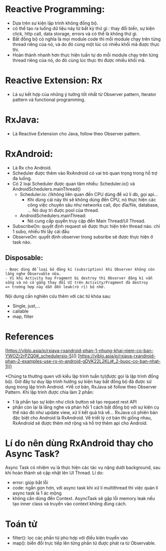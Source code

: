 # Reactive Programming:
- Dựa trên sự kiện lập trình không đồng bộ.
- có thể tạo ra luồng dữ liệu này từ bất kỳ thứ gì : thay đổi biến,
sự kiện click, http call, data storage, errors và có thể là không thứ gì.
- Bất đồng bộ có nghĩa là mọi module code thì mỗi module chạy trên từng thread
riêng của nó, và do đó cùng một lúc có nhiều khối mã được thực thi.
- Hoàn thành nhanh hơn thực hiện tuần tự do mỗi module chạy trên từng thread riêng của nó,
do đó cùng lúc thực thi được nhiều khối mã.
# Reactive Extension: Rx
- Là sự kết hợp của những ý tưởng tốt nhất từ Observer pattern, Iterator pattern và functional programming.
# RxJava:
- Là Reactive Extension cho Java, follow theo Observer pattern.
# RxAndroid:
- Là Rx cho Android.
- Scheduler được thêm vào RxAndroid có vai trò quan trọng trong hỗ trợ đa luồng.
- Có 2 loại Scheduler được quan tâm nhiều: Scheduler.io() và AndroidSchedulers.mainThread()
	+ Scheduler.io: //không liên quan đến CPU dùng để xử lí db, gọi api...
		* Khi dùng cái này thì sẽ không dùng đến CPU, nó thực hiện các công việc chuyên sâu như networks call,
		đọc đĩa/file, database, … Nó duy trì được pool của thread.
	+ AndroidSchedulers.mainThread:
		* Nó cung cấp quyền truy cập đến Main Thread/UI Thread.
- SubscribeOn: quyết định request sẽ được thực hiện trên thread nào. chỉ 1 subo, nhiều thì lấy cái đầu
- ObserveOn: quyết định observer trong subsribe sẽ được thực hiện ở task nào.
## Disposable:
    - Được dùng để loại bỏ đăng kí (subsription) khi Observer không còn lắng nghe Observable nữa.
    - Vì khi Activity hay Fragment bị destroy thì Observer đăng kí vẫn sống và nó cố gắng thay đổi UI trên Activity/Fragment đã destroy
    => trường hợp này dẫn đến leak(rò rỉ) bộ nhớ.
Nội dung cần nghiên cứu thêm với các từ khóa sau:
- Single, just,...
- callable
- map, filter
# References
[https://viblo.asia/p/rxjava-rxandroid-phan-1-nhung-khai-niem-co-ban-YWOZr2rPZQ0#_schedulersio-5]()
[https://viblo.asia/p/rxjava-rxandroid-phan-2-examples-use-rx-in-android-gDVK22L2KLj#_2-buoc-co-ban-nhat-1]()

*Chúng ta thường quen với kiểu lập trình tuần tự(được gọi là lập trình đồng bộ). Giờ đây tư duy lập trình hướng sự kiện hay
bất đồng bộ đã được sử dụng trong lập trình Android.
*Về cơ bản, RxJava sẽ follow theo Observer Pattern. Khi lập trình được chia làm 2 phần:
- 1 là phần tạo sự kiện như click button sẽ tạo request rest API
- phần còn lại là lắng nghe và phản hồi 1 cách bất đồng bộ với sự kiện cụ thế nào đó như update view, xử lí kết quả trả về...
RxJava có phiên bản đặc biệt cho Android là RxAndroid. Về triết lý cơ bản thì giống nhau, RxAndroid sẽ được thêm mở rộng và hỗ trợ thêm
api cho Android.

# Lí do nên dùng RxAndroid thay cho Async Task?
Async Task có nhiệm vụ là thực hiện các tác vụ nặng dưới background, sau khi hoàn thành sẽ cập nhật lên UI Thread.
Lí do:
- error: giúp bắt lỗi
- code: ngắn gọn hơn, với async task khi xử lí multithread thì việc quản lí async task là 1 ác mộng
- không cần dùng đến Context. AsyncTask sẽ gặp lỗi memory leak nếu tạo inner class và truyền vào context không đúng cách.
# Toán tử
- filter(): lọc các phần tử phù hợp với điều kiện truyền vào
- map(): biến đổi trực tiếp lên từng phần tử được phát ra từ Observable.
